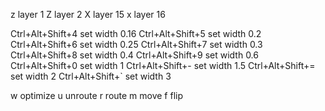 z layer 1
Z layer 2
X layer 15
x layer 16

Ctrl+Alt+Shift+4 set width 0.16
Ctrl+Alt+Shift+5 set width 0.2
Ctrl+Alt+Shift+6 set width 0.25
Ctrl+Alt+Shift+7 set width 0.3
Ctrl+Alt+Shift+8 set width 0.4
Ctrl+Alt+Shift+9 set width 0.6
Ctrl+Alt+Shift+0 set width 1
Ctrl+Alt+Shift+- set width 1.5
Ctrl+Alt+Shift+= set width 2
Ctrl+Alt+Shift+` set width 3

w optimize
u unroute
r route
m move
f flip
